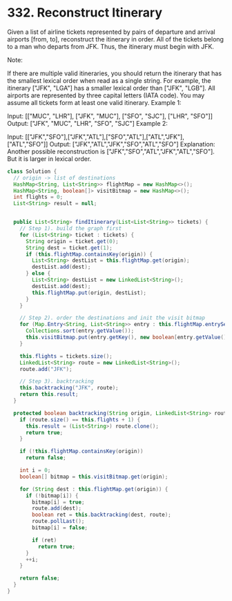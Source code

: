 # 332. Reconstruct Itinerary

Given a list of airline tickets represented by pairs of departure and arrival airports [from, to], reconstruct the itinerary in order. All of the tickets belong to a man who departs from JFK. Thus, the itinerary must begin with JFK.

Note:

If there are multiple valid itineraries, you should return the itinerary that has the smallest lexical order when read as a single string. For example, the itinerary ["JFK", "LGA"] has a smaller lexical order than ["JFK", "LGB"].
All airports are represented by three capital letters (IATA code).
You may assume all tickets form at least one valid itinerary.
Example 1:

Input: [["MUC", "LHR"], ["JFK", "MUC"], ["SFO", "SJC"], ["LHR", "SFO"]]
Output: ["JFK", "MUC", "LHR", "SFO", "SJC"]
Example 2:

Input: [["JFK","SFO"],["JFK","ATL"],["SFO","ATL"],["ATL","JFK"],["ATL","SFO"]]
Output: ["JFK","ATL","JFK","SFO","ATL","SFO"]
Explanation: Another possible reconstruction is ["JFK","SFO","ATL","JFK","ATL","SFO"].
             But it is larger in lexical order.

```java
class Solution {
  // origin -> list of destinations
  HashMap<String, List<String>> flightMap = new HashMap<>();
  HashMap<String, boolean[]> visitBitmap = new HashMap<>();
  int flights = 0;
  List<String> result = null;


  public List<String> findItinerary(List<List<String>> tickets) {
    // Step 1). build the graph first
    for (List<String> ticket : tickets) {
      String origin = ticket.get(0);
      String dest = ticket.get(1);
      if (this.flightMap.containsKey(origin)) {
        List<String> destList = this.flightMap.get(origin);
        destList.add(dest);
      } else {
        List<String> destList = new LinkedList<String>();
        destList.add(dest);
        this.flightMap.put(origin, destList);
      }
    }

    // Step 2). order the destinations and init the visit bitmap
    for (Map.Entry<String, List<String>> entry : this.flightMap.entrySet()) {
      Collections.sort(entry.getValue());
      this.visitBitmap.put(entry.getKey(), new boolean[entry.getValue().size()]);
    }

    this.flights = tickets.size();
    LinkedList<String> route = new LinkedList<String>();
    route.add("JFK");

    // Step 3). backtracking
    this.backtracking("JFK", route);
    return this.result;
  }

  protected boolean backtracking(String origin, LinkedList<String> route) {
    if (route.size() == this.flights + 1) {
      this.result = (List<String>) route.clone();
      return true;
    }

    if (!this.flightMap.containsKey(origin))
      return false;

    int i = 0;
    boolean[] bitmap = this.visitBitmap.get(origin);

    for (String dest : this.flightMap.get(origin)) {
      if (!bitmap[i]) {
        bitmap[i] = true;
        route.add(dest);
        boolean ret = this.backtracking(dest, route);
        route.pollLast();
        bitmap[i] = false;

        if (ret)
          return true;
      }
      ++i;
    }

    return false;
  }
}
```